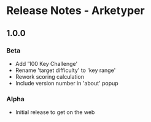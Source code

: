 # Release Notes - Arketyper

## 1.0.0  

### Beta
- Add '100 Key Challenge'
- Rename 'target difficulty' to 'key range'
- Rework scoring calculation
- Include version number in 'about' popup

### Alpha
- Initial release to get on the web 